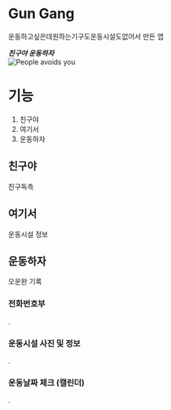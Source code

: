 # Gun Gang
운동하고싶은데원하는기구도운동시설도없어서 만든 앱

***친구야 운동하자***\
![People avoids you](https://github.com/mummy-alive/week1_exercise_please/assets/113423544/898a2ca9-b4d3-4ef9-8f62-5a832ba8a1e4)


# 기능
1. 친구야
2. 여기서
3. 운동하자

## 친구야
친구독촉

## 여기서
운동시설 정보

## 운동하자
오운완 기록

### 전화번호부
.

### 운동시설 사진 및 정보
.
### 운동날짜 체크 (캘린더)
.
